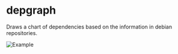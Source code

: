 # depgraph

Draws a chart of dependencies based on the information in debian repositories.

![Example](https://github.com/probonopd/AppImageKit/raw/master/depgraph/marble.svg)
